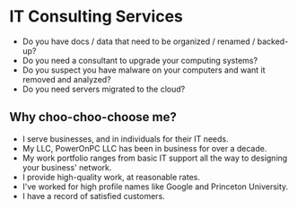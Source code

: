 # IT Consulting Services

* Do you have docs / data that need to be organized / renamed / backed-up?
* Do you need a consultant to upgrade your computing systems?
* Do you suspect you have malware on your computers and want it removed and analyzed?
* Do you need servers migrated to the cloud?

## Why choo-choo-choose me?
* I serve businesses, and in individuals for their IT needs. 
* My LLC, PowerOnPC LLC has been in business for over a decade.
* My work portfolio ranges from basic IT support all the way to designing your business' network.
* I provide high-quality work, at reasonable rates.
* I've worked for high profile names like Google and Princeton University. 
* I have a record of satisfied customers.
